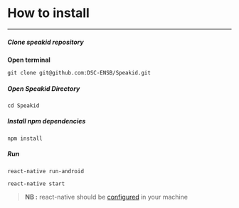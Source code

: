 # How to install 
___
##### Clone speakid repository 
**Open terminal**

`git clone git@github.com:DSC-ENSB/Speakid.git` 
##### Open Speakid Directory
`cd Speakid`
##### Install npm dependencies
`npm install` 
##### Run 

`react-native run-android`

`react-native start`

> **NB :** react-native should be [configured](http://reactnative.dev/docs/environment-setup) in your machine 